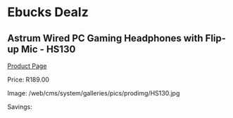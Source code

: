 
# Ebucks Dealz
## Astrum Wired PC Gaming Headphones with Flip-up Mic - HS130
[Product Page](https://www.ebucks.com/web/shop/productSelected.do?prodId=1207182236&catId=1193873409)

Price: R189.00

Image: /web/cms/system/galleries/pics/prodimg/HS130.jpg

Savings: 


	